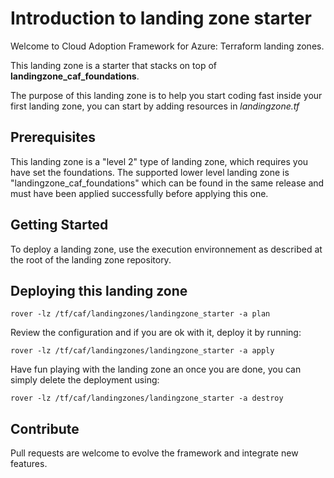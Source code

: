 # Introduction to landing zone starter

Welcome to Cloud Adoption Framework for Azure: Terraform landing zones.

This landing zone is a starter that stacks on top of **landingzone_caf_foundations**.

The purpose of this landing zone is to help you start coding fast inside your first landing zone, you can start by adding resources in *landingzone.tf*

## Prerequisites

This landing zone is a "level 2" type of landing zone, which requires you have set the foundations. The supported lower level landing zone is "landingzone_caf_foundations" which can be found in the same release and must have been applied successfully before applying this one.

## Getting Started

To deploy a landing zone, use the execution environnement as described at the root of the landing zone repository.

## Deploying this landing zone

```hcl
rover -lz /tf/caf/landingzones/landingzone_starter -a plan
```

Review the configuration and if you are ok with it, deploy it by running:

```hcl
rover -lz /tf/caf/landingzones/landingzone_starter -a apply
```

Have fun playing with the landing zone an once you are done, you can simply delete the deployment using:

```hcl
rover -lz /tf/caf/landingzones/landingzone_starter -a destroy
```

## Contribute

Pull requests are welcome to evolve the framework and integrate new features.

